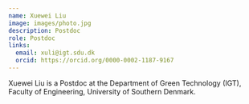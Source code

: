 ```yaml
---
name: Xuewei Liu
image: images/photo.jpg
description: Postdoc
role: Postdoc
links:
  email: xuli@igt.sdu.dk
  orcid: https://orcid.org/0000-0002-1187-9167
---
```


 Xuewei Liu is a Postdoc at the Department of Green Technology (IGT), Faculty of Engineering, University of Southern Denmark.
